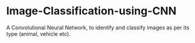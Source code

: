 # Image-Classification-using-CNN
A Convolutional Neural Network, to identify and classify images as per its type (animal, vehicle etc).
